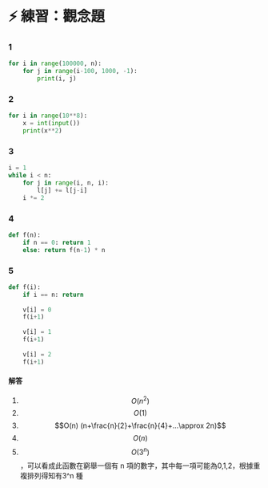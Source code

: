 # ⚡ 練習：觀念題

### 1

```python
for i in range(100000, n):
    for j in range(i-100, 1000, -1):
        print(i, j)
```

### 2

```python
for i in range(10**8):
    x = int(input())
    print(x**2)
```

### 3

```python
i = 1
while i < n:
    for j in range(i, n, i):
        l[j] += l[j-i]
    i *= 2
```

### 4

```python
def f(n):
    if n == 0: return 1
    else: return f(n-1) * n
```

### 5

```python
def f(i):
    if i == n: return
    
    v[i] = 0
    f(i+1)
    
    v[i] = 1
    f(i+1)
    
    v[i] = 2
    f(i+1)
```

#### 解答 <a id="&#x89E3;&#x7B54;"></a>

1. $$O(n^2) $$
2. $$O(1)$$ 
3. $$O(n) (n+\frac{n}{2}+\frac{n}{4}+...\approx 2n)$$ 
4. $$O(n)$$
5. $$ O(3^n)$$，可以看成此函數在窮舉一個有 n 項的數字，其中每一項可能為0,1,2，根據重複排列得知有3^n 種

